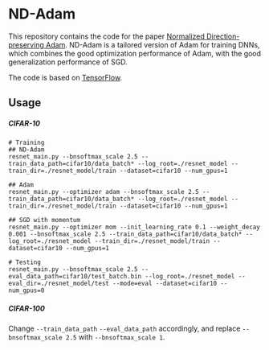 # ND-Adam

This repository contains the code for the paper [Normalized Direction-preserving Adam](https://openreview.net/forum?id=HJSA_e1AW).  ND-Adam is a tailored version of Adam for training DNNs, which combines the good optimization performance of Adam, with the good generalization performance of SGD.

The code is based on [TensorFlow](https://github.com/tensorflow/tensorflow).

## Usage

##### CIFAR-10
```
# Training
## ND-Adam
resnet_main.py --bnsoftmax_scale 2.5 --train_data_path=cifar10/data_batch* --log_root=./resnet_model --train_dir=./resnet_model/train --dataset=cifar10 --num_gpus=1

## Adam
resnet_main.py --optimizer adam --bnsoftmax_scale 2.5 --train_data_path=cifar10/data_batch* --log_root=./resnet_model --train_dir=./resnet_model/train --dataset=cifar10 --num_gpus=1

## SGD with momentum
resnet_main.py --optimizer mom --init_learning_rate 0.1 --weight_decay 0.001 --bnsoftmax_scale 2.5 --train_data_path=cifar10/data_batch* --log_root=./resnet_model --train_dir=./resnet_model/train --dataset=cifar10 --num_gpus=1

# Testing
resnet_main.py --bnsoftmax_scale 2.5 --eval_data_path=cifar10/test_batch.bin --log_root=./resnet_model --eval_dir=./resnet_model/test --mode=eval --dataset=cifar10 --num_gpus=0
```

##### CIFAR-100

Change `--train_data_path` `--eval_data_path` accordingly,  and replace `--bnsoftmax_scale 2.5` with `--bnsoftmax_scale 1`.
